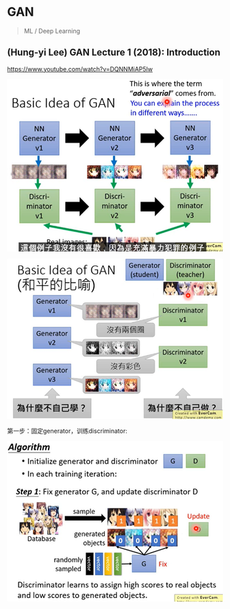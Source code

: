 # GAN

> ML / Deep Learning

## (Hung-yi Lee) GAN Lecture 1 (2018): Introduction

https://www.youtube.com/watch?v=DQNNMiAP5lw

![image-20200915133243641](2020-09-15-012523.assets/image-20200915133243641.png)

![image-20200915133438292](2020-09-15-012523.assets/image-20200915133438292.png)

第一步：固定generator，训练discriminator:

![image-20200915133811841](2020-09-15-012523.assets/image-20200915133811841.png)